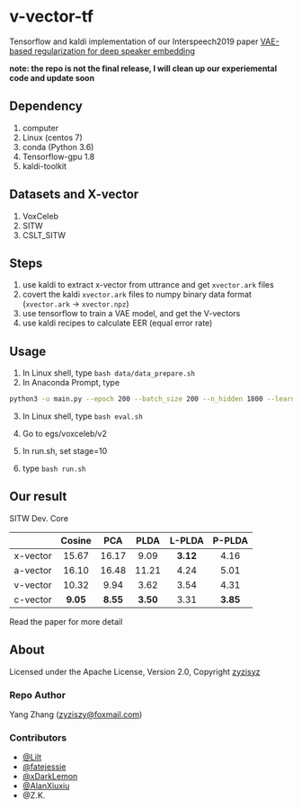 # v-vector-tf

Tensorflow and kaldi implementation of our Interspeech2019 paper [VAE-based regularization for deep speaker embedding](https://github.com/zyzisyz/v-vector-tf/raw/master/paper.pdf)

**note: the repo is not the final release, I will clean up our experiemental code and update soon**

## Dependency

1. computer
2. Linux (centos 7)
3. conda (Python 3.6)
4. Tensorflow-gpu 1.8
5. kaldi-toolkit

## Datasets and X-vector

1. VoxCeleb
2. SITW
3. CSLT_SITW

## Steps

1. use kaldi to extract x-vector from uttrance and get `xvector.ark` files
2. covert the kaldi `xvector.ark` files to numpy binary data format (`xvector.ark` -> `xvector.npz`)
3. use tensorflow to train a VAE model, and get the V-vectors
4. use kaldi recipes to calculate EER (equal error rate)

## Usage

1. In Linux shell, type `bash data/data_prepare.sh`
2. In Anaconda Prompt, type 
```bash
python3 -u main.py --epoch 200 --batch_size 200 --n_hidden 1800 --learn_rate 0.00001 --beta1 0.5 --dataset_path .\\data\\train\\xvector.npz --spk_path .\\data\\train\\spk.npz --z_dim 200 --KL_weigth 0.03 --cohesive_weight 10 --is_training 1
```

3. In Linux shell, type `bash eval.sh`

4. Go to egs/voxceleb/v2

5. In run.sh, set stage=10

6. type `bash run.sh`

## Our result

SITW Dev. Core

|          |  Cosine  |   PCA    |   PLDA   |  L-PLDA  |  P-PLDA  |
| :------: | :------: | :------: | :------: | :------: | :------: |
| x-vector |  15.67   |  16.17   |   9.09   | **3.12** |   4.16   |
| a-vector |  16.10   |  16.48   |  11.21   |   4.24   |   5.01   |
| v-vector |  10.32   |   9.94   |   3.62   |   3.54   |   4.31   |
| c-vector | **9.05** | **8.55** | **3.50** |   3.31   | **3.85** |

Read the paper for more detail

## About

Licensed under the Apache License, Version 2.0, Copyright [zyzisyz](https://github.com/zyzisyz)

### Repo Author

Yang Zhang (zyziszy@foxmail.com)

### Contributors

- [@Lilt](http://166.111.134.19:8081/lilt/)
- [@fatejessie](https://github.com/fatejessie)
- [@xDarkLemon](https://github.com/xDarkLemon)
- [@AlanXiuxiu](https://github.com/AlanXiuxiu)
- @Z.K.
